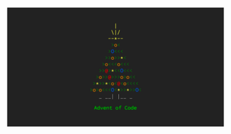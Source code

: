 ![Advent Of Code](https://github.com/protektwar/AdventOfCode/blob/main/2023/Advent_Of_Code_Logo.png)
